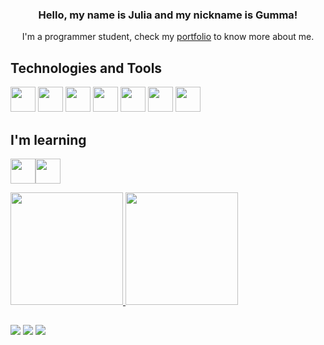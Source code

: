 <div align=center>
 
 ### Hello, my name is Julia and my nickname is Gumma!

</div>

<div align=center>
 
 I'm a programmer student, check my [portfolio](https://juliasouzag.github.io/Portifolio/) to know more about me.
 
</div>


<!-- ![Snake animation](https://github.com/JuliaSouzaG/JuliaSouzaG/blob/output/github-contribution-grid-snake.svg) -->

 ## Technologies and Tools       

<img src="https://cdn.jsdelivr.net/gh/devicons/devicon@latest/icons/javascript/javascript-original.svg" width="40" height="40"/> <img src="https://cdn.jsdelivr.net/gh/devicons/devicon@latest/icons/bootstrap/bootstrap-original-wordmark.svg" width="40" height="40"/>
<img src="https://cdn.jsdelivr.net/gh/devicons/devicon@latest/icons/html5/html5-original.svg" width="40" height="40"/>
<img src="https://cdn.jsdelivr.net/gh/devicons/devicon@latest/icons/css3/css3-original.svg" width="40" height="40"/>
<img src="https://cdn.jsdelivr.net/gh/devicons/devicon@latest/icons/figma/figma-original.svg" width="40" height="40"/>
<img loading="lazy" src="https://cdn.jsdelivr.net/gh/devicons/devicon/icons/git/git-original.svg" width="40" height="40"/>
 <img src="https://cdn.jsdelivr.net/gh/devicons/devicon@latest/icons/vscode/vscode-original.svg" width="40" height="40"/>
 
## I'm learning

<img src="https://cdn.jsdelivr.net/gh/devicons/devicon@latest/icons/angular/angular-original.svg" width="40" height="40"/><img src="https://cdn.jsdelivr.net/gh/devicons/devicon@latest/icons/typescript/typescript-original.svg" width="40" height="40"/>       

<div>
 <a href="https://github.com/JuliaSouzaG">
<img loading="lazy" height="180em" src="https://github-readme-stats.vercel.app/api/top-langs/?username=JuliaSouzaG&layout=compact&langs_count=7&theme=default_repo"/>
<img loading="lazy" height="180em" src="https://github-readme-stats.vercel.app/api?username=JuliaSouzaG&show_icons=true&theme=default&include_all_commits=true&count_private=true"/>
<div>
 
 ##
 
<div>
<a href="https://www.linkedin.com/in/j%C3%BAlia-gomes-583000244/" target="_blank"><img loading="lazy" src="https://img.shields.io/badge/-LinkedIn-%230077B5?style=for-the-badge&logo=linkedin&logoColor=white" target="_blank"></a> 
<a href="https://wa.me/5592982402547" target="_blank"><img loading="lazy" src="https://img.shields.io/badge/-Whatsapp-%2340C351?style=for-the-badge&logo=whatsapp&logoColor=white" target="_blank"></a>   
<a href = "mailto:julia.s.gomes@hotmail.com"><img loading="lazy" src="https://img.shields.io/badge/Gmail-D14836?style=for-the-badge&logo=gmail&logoColor=white" target="_blank"></a>  
</div>
